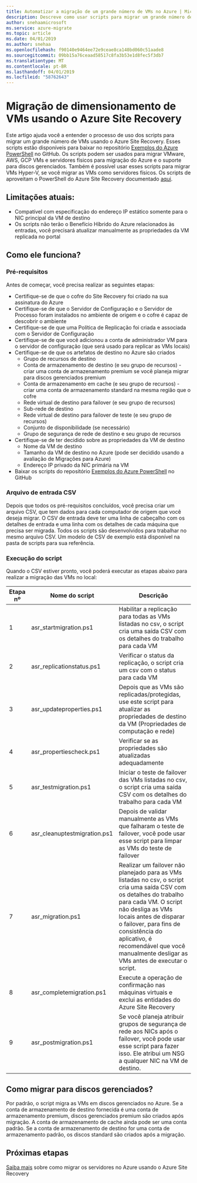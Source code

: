 ```yaml
---
title: Automatizar a migração de um grande número de VMs no Azure | Microsoft Docs
description: Descreve como usar scripts para migrar um grande número de VMs usando o Azure Site Recovery
author: snehaamicrosoft
ms.service: azure-migrate
ms.topic: article
ms.date: 04/01/2019
ms.author: snehaa
ms.openlocfilehash: f90140e9464ee72e9ceae8ca140bd060c51aade8
ms.sourcegitcommit: 09bb15a76ceaad58517c8fa3b53e1d8fec5f3db7
ms.translationtype: MT
ms.contentlocale: pt-BR
ms.lasthandoff: 04/01/2019
ms.locfileid: "58762643"
---
```

# <a name="scale-migration-of-vms-using-azure-site-recovery"></a>Migração de dimensionamento de VMs usando o Azure Site Recovery

Este artigo ajuda você a entender o processo de uso dos scripts para migrar um grande número de VMs usando o Azure Site Recovery. Esses scripts estão disponíveis para baixar no repositório [Exemplos do Azure PowerShell](https://github.com/Azure/azure-docs-powershell-samples/tree/master/azure-migrate/migrate-at-scale-with-site-recovery) no GitHub. Os scripts podem ser usados para migrar VMware, AWS, GCP VMs e servidores físicos para migração do Azure e o suporte para discos gerenciados. Também é possível usar esses scripts para migrar VMs Hyper-V, se você migrar as VMs como servidores físicos. Os scripts de aproveitam o PowerShell do Azure Site Recovery documentado [aqui](https://docs.microsoft.com/azure/site-recovery/vmware-azure-disaster-recovery-powershell).

## <a name="current-limitations"></a>Limitações atuais:
- Compatível com especificação do endereço IP estático somente para o NIC principal da VM de destino
- Os scripts não terão o Benefício Híbrido do Azure relacionados às entradas, você precisará atualizar manualmente as propriedades da VM replicada no portal

## <a name="how-does-it-work"></a>Como ele funciona?

### <a name="prerequisites"></a>Pré-requisitos
Antes de começar, você precisa realizar as seguintes etapas:
- Certifique-se de que o cofre do Site Recovery foi criado na sua assinatura do Azure
- Certifique-se de que o Servidor de Configuração e o Servidor de Processo foram instalados no ambiente de origem e o cofre é capaz de descobrir o ambiente
- Certifique-se de que uma Política de Replicação foi criada e associada com o Servidor de Configuração
- Certifique-se de que você adicionou a conta de administrador VM para o servidor de configuração (que será usado para replicar as VMs locais)
- Certifique-se de que os artefatos de destino no Azure são criados
    - Grupo de recursos de destino
    - Conta de armazenamento de destino (e seu grupo de recursos) - criar uma conta de armazenamento premium se você planeja migrar para discos gerenciados premium
    - Conta de armazenamento em cache (e seu grupo de recursos) - criar uma conta de armazenamento standard na mesma região que o cofre
    - Rede virtual de destino para failover (e seu grupo de recursos)
    - Sub-rede de destino
    - Rede virtual de destino para failover de teste (e seu grupo de recursos)
    - Conjunto de disponibilidade (se necessário)
    - Grupo de segurança de rede de destino e seu grupo de recursos
- Certifique-se de ter decidido sobre as propriedades da VM de destino
    - Nome da VM de destino
    - Tamanho da VM de destino no Azure (pode ser decidido usando a avaliação de Migrações para Azure)
    - Endereço IP privado da NIC primária na VM
- Baixar os scripts do repositório [Exemplos do Azure PowerShell](https://github.com/Azure/azure-docs-powershell-samples/tree/master/azure-migrate/migrate-at-scale-with-site-recovery) no GitHub

### <a name="csv-input-file"></a>Arquivo de entrada CSV
Depois que todos os pré-requisitos concluídos, você precisa criar um arquivo CSV, que tem dados para cada computador de origem que você deseja migrar. O CSV de entrada deve ter uma linha de cabeçalho com os detalhes de entrada e uma linha com os detalhes de cada máquina que precisa ser migrada. Todos os scripts são desenvolvidos para trabalhar no mesmo arquivo CSV. Um modelo de CSV de exemplo está disponível na pasta de scripts para sua referência.

### <a name="script-execution"></a>Execução do script
Quando o CSV estiver pronto, você poderá executar as etapas abaixo para realizar a migração das VMs no local:

**Etapa nº** | **Nome do script** | **Descrição**
--- | --- | ---
1 | asr_startmigration.ps1 | Habilitar a replicação para todas as VMs listadas no csv, o script cria uma saída CSV com os detalhes do trabalho para cada VM
2 | asr_replicationstatus.ps1 | Verificar o status da replicação, o script cria um csv com o status para cada VM
3 | asr_updateproperties.ps1 | Depois que as VMs são replicadas/protegidas, use este script para atualizar as propriedades de destino da VM (Propriedades de computação e rede)
4 | asr_propertiescheck.ps1 | Verificar se as propriedades são atualizadas adequadamente
5 | asr_testmigration.ps1 |  Iniciar o teste de failover das VMs listadas no csv, o script cria uma saída CSV com os detalhes do trabalho para cada VM
6 | asr_cleanuptestmigration.ps1 | Depois de validar manualmente as VMs que falharam o teste de failover, você pode usar esse script para limpar as VMs do teste de failover
7 | asr_migration.ps1 | Realizar um failover não planejado para as VMs listadas no csv, o script cria uma saída CSV com os detalhes do trabalho para cada VM. O script não desliga as VMs locais antes de disparar o failover, para fins de consistência do aplicativo, é recomendável que você manualmente desligar as VMs antes de executar o script.
8 | asr_completemigration.ps1 | Execute a operação de confirmação nas máquinas virtuais e exclui as entidades do Azure Site Recovery
9 | asr_postmigration.ps1 | Se você planeja atribuir grupos de segurança de rede aos NICs após o failover, você pode usar esse script para fazer isso. Ele atribui um NSG a qualquer NIC na VM de destino.

## <a name="how-to-migrate-to-managed-disks"></a>Como migrar para discos gerenciados?
Por padrão, o script migra as VMs em discos gerenciados no Azure. Se a conta de armazenamento de destino fornecida é uma conta de armazenamento premium, discos gerenciados premium são criados após migração. A conta de armazenamento de cache ainda pode ser uma conta padrão. Se a conta de armazenamento de destino for uma conta de armazenamento padrão, os discos standard são criados após a migração. 

## <a name="next-steps"></a>Próximas etapas

[Saiba mais](https://docs.microsoft.com/azure/site-recovery/migrate-tutorial-on-premises-azure) sobre como migrar os servidores no Azure usando o Azure Site Recovery

